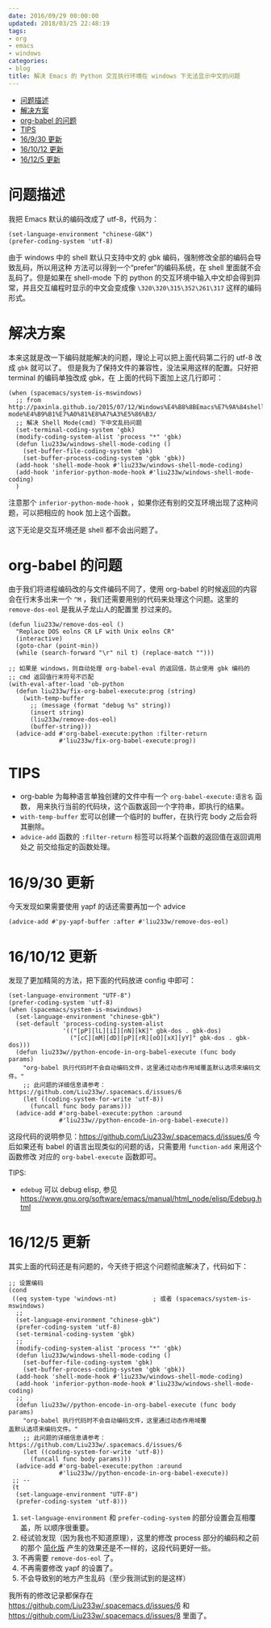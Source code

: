 ```yaml
---
date: 2016/09/29 00:00:00
updated: 2018/03/25 22:48:19
tags:
- org
- emacs
- windows
categories:
- blog
title: 解决 Emacs 的 Python 交互执行环境在 windows 下无法显示中文的问题
---
```


- [问题描述](#sec-)
- [解决方案](#sec-)
- [org-babel 的问题](#sec-)
- [TIPS](#sec-)
- [16/9/30 更新](#sec-)
- [16/10/12 更新](#sec-)
- [16/12/5 更新](#sec-)


# 问题描述<a id="sec-"></a>

我把 Emacs 默认的编码改成了 utf-8，代码为：

```emacs-lisp
(set-language-environment "chinese-GBK")
(prefer-coding-system 'utf-8)
```

由于 windows 中的 shell 默认只支持中文的 gbk 编码，强制修改全部的编码会导致乱码，所以用这种 方法可以得到一个“prefer”的编码系统，在 shell 里面就不会乱码了。但是如果在 shell-mode 下的 python 的交互环境中输入中文却会得到异常，并且交互编程时显示的中文会变成像 `\320\320\315\352\261\317` 这样的编码形式。

# 解决方案<a id="sec-"></a>

本来这就是改一下编码就能解决的问题，理论上可以把上面代码第二行的 utf-8 改成 `gbk` 就可以了。 但是我为了保持文件的兼容性，没法采用这样的配置。只好把 terminal 的编码单独改成 gbk，在 上面的代码下面加上这几行即可：

```emacs-lisp
(when (spacemacs/system-is-mswindows)
  ;; from http://paxinla.github.io/2015/07/12/Windows%E4%B8%8BEmacs%E7%9A%84shell-mode%E4%B9%B1%E7%A0%81%E8%A7%A3%E5%86%B3/
  ;; 解决 Shell Mode(cmd) 下中文乱码问题
  (set-terminal-coding-system 'gbk)
  (modify-coding-system-alist 'process "*" 'gbk)
  (defun liu233w/windows-shell-mode-coding ()
    (set-buffer-file-coding-system 'gbk)
    (set-buffer-process-coding-system 'gbk 'gbk))
  (add-hook 'shell-mode-hook #'liu233w/windows-shell-mode-coding)
  (add-hook 'inferior-python-mode-hook #'liu233w/windows-shell-mode-coding)
  )
```

注意那个 `inferior-python-mode-hook` ，如果你还有别的交互环境出现了这种问题，可以把相应的 hook 加上这个函数。

这下无论是交互环境还是 shell 都不会出问题了。

# org-babel 的问题<a id="sec-"></a>

由于我们将进程编码改的与文件编码不同了，使用 org-babel 的时候返回的内容会在行末多出来一个 `^M` ，我们还需要用别的代码来处理这个问题。这里的 `remove-dos-eol` 是我从子龙山人的配置里 抄过来的。

```emacs-lisp
(defun liu233w/remove-dos-eol ()
  "Replace DOS eolns CR LF with Unix eolns CR"
  (interactive)
  (goto-char (point-min))
  (while (search-forward "\r" nil t) (replace-match "")))

;; 如果是 windows，则自动处理 org-babel-eval 的返回值，防止使用 gbk 编码的
;; cmd 返回值行末符号不匹配
(with-eval-after-load 'ob-python
  (defun liu233w/fix-org-babel-execute:prog (string)
    (with-temp-buffer
      ;; (message (format "debug %s" string))
      (insert string)
      (liu233w/remove-dos-eol)
      (buffer-string)))
  (advice-add #'org-babel-execute:python :filter-return
              #'liu233w/fix-org-babel-execute:prog))
```

# TIPS<a id="sec-"></a>

-   org-bable 为每种语言单独创建的文件中有一个 `org-babel-execute:语言名` 函数， 用来执行当前的代码块，这个函数返回一个字符串，即执行的结果。
-   `with-temp-buffer` 宏可以创建一个临时的 buffer，在执行完 body 之后会将其删除。
-   `advice-add` 函数的 `:filter-return` 标签可以将某个函数的返回值在返回调用处之 前交给指定的函数处理。

# 16/9/30 更新<a id="sec-"></a>

今天发现如果需要使用 yapf 的话还需要再加一个 advice

```emacs-lisp
(advice-add #'py-yapf-buffer :after #'liu233w/remove-dos-eol)
```

# 16/10/12 更新<a id="sec-"></a>

发现了更加精简的方法，把下面的代码放进 config 中即可：

```emacs-lisp
(set-language-environment "UTF-8")
(prefer-coding-system 'utf-8)
(when (spacemacs/system-is-mswindows)
  (set-language-environment "chinese-gbk")
  (set-default 'process-coding-system-alist
               '(("[pP][lL][iI][nN][kK]" gbk-dos . gbk-dos)
                 ("[cC][mM][dD][pP][rR][oO][xX][yY]" gbk-dos . gbk-dos)))
  (defun liu233w//python-encode-in-org-babel-execute (func body params)
    "org-babel 执行代码时不会自动编码文件，这里通过动态作用域覆盖默认选项来编码文件。"
    ;; 此问题的详细信息请参考：https://github.com/Liu233w/.spacemacs.d/issues/6
    (let ((coding-system-for-write 'utf-8))
      (funcall func body params)))
  (advice-add #'org-babel-execute:python :around
              #'liu233w//python-encode-in-org-babel-execute))
```

这段代码的说明参见：<https://github.com/Liu233w/.spacemacs.d/issues/6> 今后如果还有 babel 的语言出现类似的问题的话，只需要用 `function-add` 来用这个函数修改 对应的 `org-babel-execute` 函数即可。

TIPS:

-   `edebug` 可以 debug elisp, 参见 <https://www.gnu.org/software/emacs/manual/html_node/elisp/Edebug.html>

# 16/12/5 更新<a id="sec-"></a>

其实上面的代码还是有问题的，今天终于把这个问题彻底解决了，代码如下：

```emacs-lisp
;; 设置编码
(cond
 ((eq system-type 'windows-nt)          ; 或者 (spacemacs/system-is-mswindows)
  ;;
  (set-language-environment "chinese-gbk")
  (prefer-coding-system 'utf-8)
  (set-terminal-coding-system 'gbk)
  ;;
  (modify-coding-system-alist 'process "*" 'gbk)
  (defun liu233w/windows-shell-mode-coding ()
    (set-buffer-file-coding-system 'gbk)
    (set-buffer-process-coding-system 'gbk 'gbk))
  (add-hook 'shell-mode-hook #'liu233w/windows-shell-mode-coding)
  (add-hook 'inferior-python-mode-hook #'liu233w/windows-shell-mode-coding)
  ;;
  (defun liu233w//python-encode-in-org-babel-execute (func body params)
    "org-babel 执行代码时不会自动编码文件，这里通过动态作用域覆
盖默认选项来编码文件。"
    ;; 此问题的详细信息请参考：https://github.com/Liu233w/.spacemacs.d/issues/6
    (let ((coding-system-for-write 'utf-8))
      (funcall func body params)))
  (advice-add #'org-babel-execute:python :around
              #'liu233w//python-encode-in-org-babel-execute))
 ;; --
 (t
  (set-language-environment "UTF-8")
  (prefer-coding-system 'utf-8)))
```

1.  `set-language-environment` 和 `prefer-coding-system` 的部分设置会互相覆盖，所 以顺序很重要。
2.  经试验发现（因为我也不知道原理），这里的修改 process 部分的编码和之前的那个 [简化版](#org3f91627) 产生的效果还是不一样的，这段代码更好一些。
3.  不再需要 `remove-dos-eol` 了。
4.  不再需要修改 yapf 的设置了。
5.  不会导致别的地方产生乱码（至少我测试到的是这样）

我所有的修改记录都保存在 <https://github.com/Liu233w/.spacemacs.d/issues/6> 和 <https://github.com/Liu233w/.spacemacs.d/issues/8> 里面了。
